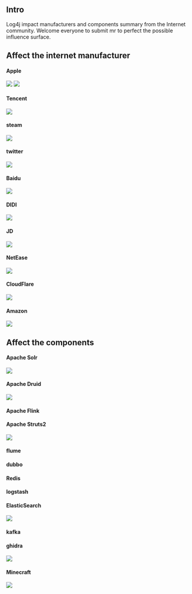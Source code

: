 ## Intro

Log4j impact manufacturers and components summary from the Internet community. Welcome everyone to submit mr to perfect the possible influence surface.



## Affect the internet manufacturer

#### Apple
![](internet/apple.jpg)
![](internet/apple2.jpg)
#### Tencent
![](internet/Tencent.png)
#### steam
![](internet/steam.jpg)
#### twitter
![](internet/twitter.png)
#### Baidu
![](internet/baidu.jpg)
#### DIDI
![](internet/didi.png)
#### JD
![](internet/JD.jpg)
#### NetEase
![](internet/NetEase.png)

#### CloudFlare
![](internet/CloudFlare.jpg)

#### Amazon
![](internet/amazon.jpg)

## Affect the components

#### Apache Solr
![](components/solr/solr.jpg)

#### Apache Druid
![](components/Druid/Druid.jpg)

#### Apache Flink

#### Apache Struts2
![](components/Struts2/Struts2.jpg)

#### flume

#### dubbo

#### Redis

#### logstash

#### ElasticSearch
![](components/ElasticSearch/ElasticSearch.jpg)

#### kafka

#### ghidra
![](components/ghidra/ghidra.jpg)

#### Minecraft
![](components/Minecraft/Minecraft.jpg)

